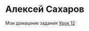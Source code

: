 # Алексей Сахаров
Мои домашние задания
[Урок 12](https://github.com/Alex-Hab/Alex-Hab.github.io/tree/master/lesson_12/ "Моя готовая домашка")
